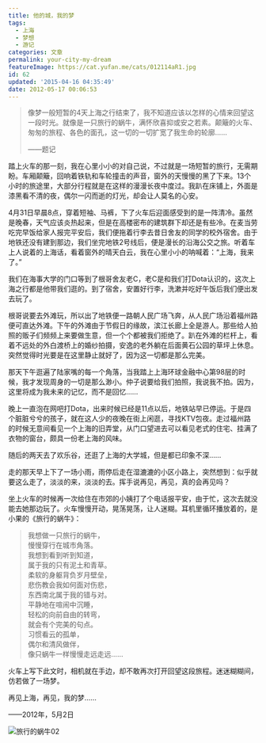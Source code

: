 ```yaml
---
title: 他的城，我的梦
tags:
  - 上海
  - 梦想
  - 游记
categories: 文章
permalink: your-city-my-dream
featureImage: https://cat.yufan.me/cats/012114aR1.jpg
id: 62
updated: '2015-04-16 04:35:49'
date: 2012-05-17 00:06:53
---
```


>像梦一般短暂的4天上海之行结束了，我不知道应该以怎样的心情来回望这一段时光。就像是一只旅行的蜗牛，满怀欣喜抑或安之若素。颠簸的火车、匆匆的旅程、各色的面孔，这一切的一切扩宽了我生命的轮廓……
>
>——题记

踏上火车的那一刻，我在心里小小的对自己说，不过就是一场短暂的旅行，无需期盼。车厢颠簸，回响着铁轨和车轮撞击的声音，窗外的天慢慢的黑了下来。13个小时的旅途里，大部分行程就是在这样的漫漫长夜中度过。我趴在床铺上，外面是漆黑看不清的夜，偶尔一闪而逝的灯光，却会让人莫名的心安。

4月31日早晨8点，穿着短袖、马裤，下了火车后迎面感受到的是一阵清冷。虽然是晚春，天气应该炎热起来，但是在高楼密布的建筑群下却还是有些冷。在麦当劳吃完早饭给家人报完平安后，我们便拖着行李去昔日舍友的同学的校外宿舍。由于地铁还没有建到那边，我们坐完地铁2号线后，便是漫长的沿海公交之旅。听着车上人说着的上海话，看着窗外的晴天白云，我在心里小小的呐喊着：“上海，我来了。”

<!--more-->

我们在海事大学的门口等到了根哥舍友老C，老C是和我们打Dota认识的，这次上海之行都是他带我们逛的。到了宿舍，安置好行李，洗漱并吃好午饭后我们便出发去玩了。

根哥说要去外滩玩，所以出了地铁便一路朝人民广场飞奔，从人民广场沿着福州路便可直达外滩。下午的外滩由于节假日的缘故，滨江长廊上全是游人。那些给人拍照的贩子们频频上来要做生意，但一个个都被我们拒绝了。趴在外滩的栏杆上，看着不远处的外白渡桥上的婚纱拍摄，安逸的老外躺在后面黄石公园的草坪上休息。突然觉得时光要是在这里静止就好了，因为这一切都是那么完美。

那天下午逛遍了陆家嘴的每一个角落，当我踏上上海环球金融中心第98层的时候，我才发现周身的一切是那么渺小。仲子说要给我们拍照，我说我不拍。因为，这里将成为我未来的记忆，而不是回忆……

晚上一直泡在网吧打Dota，出来时候已经是11点以后，地铁站早已停运。于是四个脏脏兮兮的孩子，就在这人少的夜晚在街上闲逛，寻找KTV包夜。走过福州路的时候无意间看见一个上海的旧弄堂，从门口望进去可以看见老式的住宅、挂满了衣物的窗台，颇具一份老上海的风味。

随后的两天去了欢乐谷，还逛了上海的大学城，但是都已印象不深……

走的那天早上下了一场小雨，雨停后走在湿漉漉的小区小路上，突然想到：似乎就要这么走了，淡淡的来，淡淡的去。挥手说再见，再见，真的会再见吗？

坐上火车的时候再一次给住在市郊的小姨打了个电话报平安，由于忙，这次去就没能去她那边玩了。火车慢慢开动，晃荡晃荡，让人迷糊。耳机里循环播放着的，是小果的《旅行的蜗牛》：

>我想做一只旅行的蜗牛，  
>慢慢穿行在城市角落。  
>我想到看到听到知道，  
>属于我的只有泥土和青草。  
>柔软的身躯背负岁月壁垒，  
>悲伤教会我如何面对伤悲，  
>东西南北属于我的错与对。  
>平静地在喧闹中沉睡，  
>轻松的向前自由的转弯，  
>就会有个完美的句点。  
>习惯看云的孤单，  
>偶尔和清风做伴，  
>像只蜗牛一样慢慢走远走远……

火车上写下此文时，相机就在手边，却不敢再次打开回望这段旅程。迷迷糊糊间，仿若做了一场梦。

再见上海，再见，我的梦……

——2012年，5月2日

![旅行的蜗牛02](https://cat.yufan.me/cats/012114OYt.jpg)
